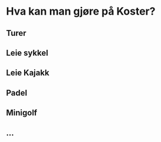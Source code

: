 # Hva kan man gjøre på Koster?

## Turer

## Leie sykkel

## Leie Kajakk

## Padel

## Minigolf

## ...